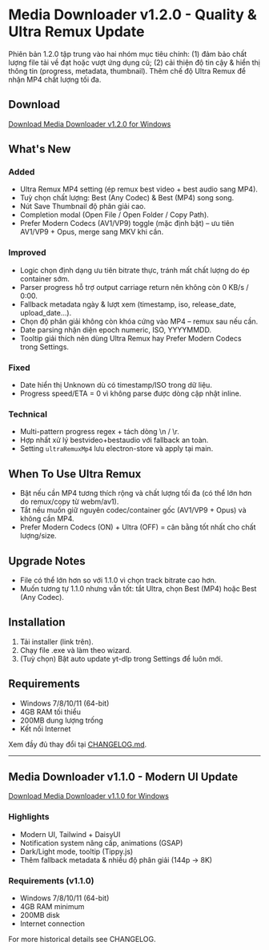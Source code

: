 <!-- markdownlint-disable MD024 -->
# Media Downloader v1.2.0 - Quality & Ultra Remux Update

Phiên bản 1.2.0 tập trung vào hai nhóm mục tiêu chính: (1) đảm bảo chất lượng file tải về đạt hoặc vượt ứng dụng cũ; (2) cải thiện độ tin cậy & hiển thị thông tin (progress, metadata, thumbnail). Thêm chế độ Ultra Remux để nhận MP4 chất lượng tối đa.

## Download

[Download Media Downloader v1.2.0 for Windows](https://github.com/HyIsNoob/media-downloader/releases/download/v1.2.0/Media.Downloader.Setup.1.2.0.exe)

## What's New

### Added

- Ultra Remux MP4 setting (ép remux best video + best audio sang MP4).
- Tuỳ chọn chất lượng: Best (Any Codec) & Best (MP4) song song.
- Nút Save Thumbnail độ phân giải cao.
- Completion modal (Open File / Open Folder / Copy Path).
- Prefer Modern Codecs (AV1/VP9) toggle (mặc định bật) – ưu tiên AV1/VP9 + Opus, merge sang MKV khi cần.

### Improved

- Logic chọn định dạng ưu tiên bitrate thực, tránh mất chất lượng do ép container sớm.
- Parser progress hỗ trợ output carriage return nên không còn 0 KB/s / 0:00.
- Fallback metadata ngày & lượt xem (timestamp, iso, release_date, upload_date…).
- Chọn độ phân giải không còn khóa cứng vào MP4 – remux sau nếu cần.
- Date parsing nhận diện epoch numeric, ISO, YYYYMMDD.
- Tooltip giải thích nên dùng Ultra Remux hay Prefer Modern Codecs trong Settings.

### Fixed

- Date hiển thị Unknown dù có timestamp/ISO trong dữ liệu.
- Progress speed/ETA = 0 vì không parse được dòng cập nhật inline.

### Technical

- Multi-pattern progress regex + tách dòng \n / \r.
- Hợp nhất xử lý bestvideo+bestaudio với fallback an toàn.
- Setting `ultraRemuxMp4` lưu electron-store và apply tại main.

## When To Use Ultra Remux

- Bật nếu cần MP4 tương thích rộng và chất lượng tối đa (có thể lớn hơn do remux/copy từ webm/av1).
- Tắt nếu muốn giữ nguyên codec/container gốc (AV1/VP9 + Opus) và không cần MP4.
- Prefer Modern Codecs (ON) + Ultra (OFF) = cân bằng tốt nhất cho chất lượng/size.

## Upgrade Notes

- File có thể lớn hơn so với 1.1.0 vì chọn track bitrate cao hơn.
- Muốn tương tự 1.1.0 nhưng vẫn tốt: tắt Ultra, chọn Best (MP4) hoặc Best (Any Codec).

## Installation

1. Tải installer (link trên).
2. Chạy file .exe và làm theo wizard.
3. (Tuỳ chọn) Bật auto update yt-dlp trong Settings để luôn mới.

## Requirements

- Windows 7/8/10/11 (64-bit)
- 4GB RAM tối thiểu
- 200MB dung lượng trống
- Kết nối Internet

Xem đầy đủ thay đổi tại [CHANGELOG.md](https://github.com/HyIsNoob/media-downloader/blob/main/CHANGELOG.md).

---

## Media Downloader v1.1.0 - Modern UI Update

[Download Media Downloader v1.1.0 for Windows](https://github.com/HyIsNoob/media-downloader/releases/download/v1.1.0/Media.Downloader.Setup.1.1.0.exe)

### Highlights

- Modern UI, Tailwind + DaisyUI
- Notification system nâng cấp, animations (GSAP)
- Dark/Light mode, tooltip (Tippy.js)
- Thêm fallback metadata & nhiều độ phân giải (144p → 8K)

### Requirements (v1.1.0)

- Windows 7/8/10/11 (64-bit)
- 4GB RAM minimum
- 200MB disk
- Internet connection

For more historical details see CHANGELOG.
